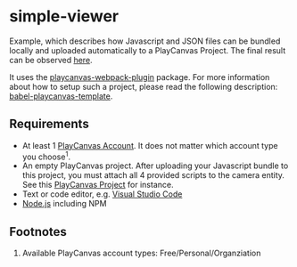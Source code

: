 # simple-viewer
Example, which describes how Javascript and JSON files can be bundled locally and uploaded automatically to a PlayCanvas Project. The final result can be observed [here](https://launch.playcanvas.com/676862?debug=true).

It uses the [playcanvas-webpack-plugin](https://github.com/whydoidoit/playcanvas-webpack-plugin) package. For more information about how to setup such a project, please read the following description: [babel-playcanvas-template](https://github.com/3d-web-applications/babel-playcanvas-template).

## Requirements
- At least 1 [PlayCanvas Account](https://playcanvas.com/). It does not matter which account type you choose<sup>1</sup>.
- An empty PlayCanvas project. After uploading your Javascript bundle to this project, you must attach all 4 provided scripts to the camera entity. See this [PlayCanvas Project](https://playcanvas.com/editor/scene/676862) for instance.
- Text or code editor, e.g. [Visual Studio Code](https://code.visualstudio.com/)
- [Node.js](https://nodejs.org/en/) including NPM

## Footnotes
1. Available PlayCanvas account types: Free/Personal/Organziation
